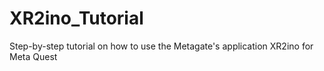 # XR2ino_Tutorial
Step-by-step tutorial on how to use the Metagate's application XR2ino for Meta Quest
